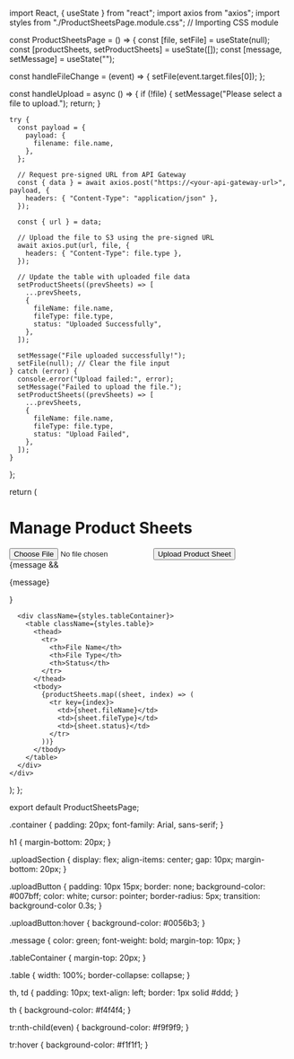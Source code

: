 import React, { useState } from "react";
import axios from "axios";
import styles from "./ProductSheetsPage.module.css"; // Importing CSS module

const ProductSheetsPage = () => {
  const [file, setFile] = useState(null);
  const [productSheets, setProductSheets] = useState([]);
  const [message, setMessage] = useState("");

  const handleFileChange = (event) => {
    setFile(event.target.files[0]);
  };

  const handleUpload = async () => {
    if (!file) {
      setMessage("Please select a file to upload.");
      return;
    }

    try {
      const payload = {
        payload: {
          filename: file.name,
        },
      };

      // Request pre-signed URL from API Gateway
      const { data } = await axios.post("https://<your-api-gateway-url>", payload, {
        headers: { "Content-Type": "application/json" },
      });

      const { url } = data;

      // Upload the file to S3 using the pre-signed URL
      await axios.put(url, file, {
        headers: { "Content-Type": file.type },
      });

      // Update the table with uploaded file data
      setProductSheets((prevSheets) => [
        ...prevSheets,
        {
          fileName: file.name,
          fileType: file.type,
          status: "Uploaded Successfully",
        },
      ]);

      setMessage("File uploaded successfully!");
      setFile(null); // Clear the file input
    } catch (error) {
      console.error("Upload failed:", error);
      setMessage("Failed to upload the file.");
      setProductSheets((prevSheets) => [
        ...prevSheets,
        {
          fileName: file.name,
          fileType: file.type,
          status: "Upload Failed",
        },
      ]);
    }
  };

  return (
    <div className={styles.container}>
      <h1>Manage Product Sheets</h1>
      <div className={styles.uploadSection}>
        <input type="file" accept="application/pdf" onChange={handleFileChange} />
        <button className={styles.uploadButton} onClick={handleUpload}>
          Upload Product Sheet
        </button>
      </div>
      {message && <p className={styles.message}>{message}</p>}

      <div className={styles.tableContainer}>
        <table className={styles.table}>
          <thead>
            <tr>
              <th>File Name</th>
              <th>File Type</th>
              <th>Status</th>
            </tr>
          </thead>
          <tbody>
            {productSheets.map((sheet, index) => (
              <tr key={index}>
                <td>{sheet.fileName}</td>
                <td>{sheet.fileType}</td>
                <td>{sheet.status}</td>
              </tr>
            ))}
          </tbody>
        </table>
      </div>
    </div>
  );
};

export default ProductSheetsPage;


.container {
  padding: 20px;
  font-family: Arial, sans-serif;
}

h1 {
  margin-bottom: 20px;
}

.uploadSection {
  display: flex;
  align-items: center;
  gap: 10px;
  margin-bottom: 20px;
}

.uploadButton {
  padding: 10px 15px;
  border: none;
  background-color: #007bff;
  color: white;
  cursor: pointer;
  border-radius: 5px;
  transition: background-color 0.3s;
}

.uploadButton:hover {
  background-color: #0056b3;
}

.message {
  color: green;
  font-weight: bold;
  margin-top: 10px;
}

.tableContainer {
  margin-top: 20px;
}

.table {
  width: 100%;
  border-collapse: collapse;
}

th, td {
  padding: 10px;
  text-align: left;
  border: 1px solid #ddd;
}

th {
  background-color: #f4f4f4;
}

tr:nth-child(even) {
  background-color: #f9f9f9;
}

tr:hover {
  background-color: #f1f1f1;
}
